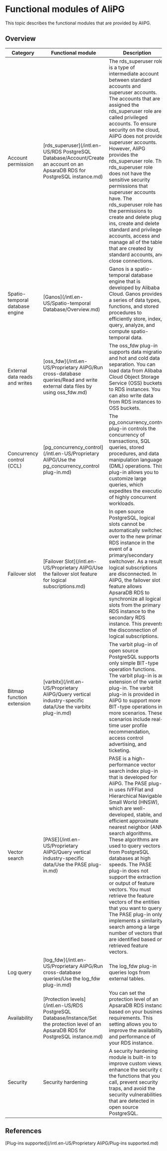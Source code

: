 # Functional modules of AliPG

This topic describes the functional modules that are provided by AliPG.

## Overview

|Category|Functional module|Description|
|--------|-----------------|-----------|
|Account permission|[rds\_superuser](/intl.en-US/RDS PostgreSQL Database/Account/Create an account on an ApsaraDB RDS for PostgreSQL instance.md)|The rds\_superuser role is a type of intermediate account between standard accounts and superuser accounts. The accounts that are assigned the rds\_superuser role are called privileged accounts. To ensure security on the cloud, AliPG does not provide superuser accounts. However, AliPG provides the rds\_superuser role. The rds\_superuser role does not have the sensitive security permissions that superuser accounts have. The rds\_superuser role has the permissions to create and delete plug-ins, create and delete standard and privileged accounts, access and manage all of the tables that are created by standard accounts, and close connections.|
|Spatio-temporal database engine|[Ganos](/intl.en-US/Spatio-temporal Database/Overview.md)|Ganos is a spatio-temporal database engine that is developed by Alibaba Cloud. Ganos provides a series of data types, functions, and stored procedures to efficiently store, index, query, analyze, and compute spatio-temporal data.|
|External data reads and writes|[oss\_fdw](/intl.en-US/Proprietary AliPG/Run cross-database queries/Read and write external data files by using oss_fdw.md)|The oss\_fdw plug-in supports data migration and hot and cold data separation. You can load data from Alibaba Cloud Object Storage Service \(OSS\) buckets to RDS instances. You can also write data from RDS instances to OSS buckets.|
|Concurrency control \(CCL\)|[pg\_concurrency\_control](/intl.en-US/Proprietary AliPG/Use the pg_concurrency_control plug-in.md)|The pg\_concurrency\_control plug-in controls the concurrency of transactions, SQL queries, stored procedures, and data manipulation language \(DML\) operations. This plug-in allows you to customize large queries, which expedites the execution of highly concurrent workloads.|
|Failover slot|[Failover Slot](/intl.en-US/Proprietary AliPG/Use the failover slot feature for logical subscriptions.md)|In open source PostgreSQL, logical slots cannot be automatically switched over to the new primary RDS instance in the event of a primary/secondary switchover. As a result, logical subscriptions are disconnected. In AliPG, the failover slot feature allows ApsaraDB RDS to synchronize all logical slots from the primary RDS instance to the secondary RDS instance. This prevents the disconnection of logical subscriptions.|
|Bitmap function extension|[varbitx](/intl.en-US/Proprietary AliPG/Query vertical industry-specific data/Use the varbitx plug-in.md)|The varbit plug-in of open source PostgreSQL supports only simple BIT-type operation functions. The varbit plug-in is an extension of the varbit plug-in. The varbit plug-in is provided in AliPG to support more BIT-type operations in more scenarios. These scenarios include real-time user profile recommendation, access control advertising, and ticketing.|
|Vector search|[PASE](/intl.en-US/Proprietary AliPG/Query vertical industry-specific data/Use the PASE plug-in.md)|PASE is a high-performance vector search index plug-in that is developed for AliPG. The PASE plug-in uses IVFFlat and Hierarchical Navigable Small World \(HNSW\), which are well-developed, stable, and efficient approximate nearest neighbor \(ANN\) search algorithms. These algorithms are used to query vectors from PostgreSQL databases at high speeds. The PASE plug-in does not support the extraction or output of feature vectors. You must retrieve the feature vectors of the entities that you want to query. The PASE plug-in only implements a similarity search among a large number of vectors that are identified based on retrieved feature vectors.|
|Log query|[log\_fdw](/intl.en-US/Proprietary AliPG/Run cross-database queries/Use the log_fdw plug-in.md)|The log\_fdw plug-in queries logs from external tables.|
|Availability|[Protection levels](/intl.en-US/RDS PostgreSQL Database/Instance/Set the protection level of an ApsaraDB RDS for PostgreSQL instance.md)|You can set the protection level of an ApsaraDB RDS instance based on your business requirements. This setting allows you to improve the availability and performance of your RDS instance.|
|Security|Security hardening|A security hardening module is built-in to improve custom views, enhance the security of the functions that you call, prevent security traps, and avoid the security vulnerabilities that are detected in open source PostgreSQL.|

## References

[Plug-ins supported](/intl.en-US/Proprietary AliPG/Plug-ins supported.md)

